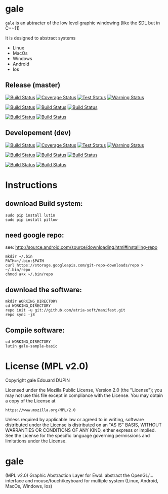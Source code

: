 gale
====

`gale` is an abtracter of the low level graphic windowing (like the SDL but in C++11)

It is designed to abstract systems
  - Linux
  - MacOs
  - Windows
  - Android
  - Ios

Release (master)
----------------

[![Build Status](https://travis-ci.org/atria-soft/gale.svg?branch=master)](https://travis-ci.org/atria-soft/gale)
[![Coverage Status](http://atria-soft.com/ci/coverage/atria-soft/gale.svg?branch=master)](http://atria-soft.com/ci/atria-soft/gale)
[![Test Status](http://atria-soft.com/ci/test/atria-soft/gale.svg?branch=master)](http://atria-soft.com/ci/atria-soft/gale)
[![Warning Status](http://atria-soft.com/ci/warning/atria-soft/gale.svg?branch=master)](http://atria-soft.com/ci/atria-soft/gale)

[![Build Status](http://atria-soft.com/ci/build/atria-soft/gale.svg?branch=master&tag=Linux)](http://atria-soft.com/ci/atria-soft/gale)
[![Build Status](http://atria-soft.com/ci/build/atria-soft/gale.svg?branch=master&tag=MacOs)](http://atria-soft.com/ci/atria-soft/gale)
[![Build Status](http://atria-soft.com/ci/build/atria-soft/gale.svg?branch=master&tag=Mingw)](http://atria-soft.com/ci/atria-soft/gale)

[![Build Status](http://atria-soft.com/ci/build/atria-soft/gale.svg?branch=master&tag=Android)](http://atria-soft.com/ci/atria-soft/gale)
[![Build Status](http://atria-soft.com/ci/build/atria-soft/gale.svg?branch=master&tag=IOs)](http://atria-soft.com/ci/atria-soft/gale)

Developement (dev)
------------------

[![Build Status](https://travis-ci.org/atria-soft/gale.svg?branch=dev)](https://travis-ci.org/atria-soft/gale)
[![Coverage Status](http://atria-soft.com/ci/coverage/atria-soft/gale.svg?branch=dev)](http://atria-soft.com/ci/atria-soft/gale)
[![Test Status](http://atria-soft.com/ci/test/atria-soft/gale.svg?branch=dev)](http://atria-soft.com/ci/atria-soft/gale)
[![Warning Status](http://atria-soft.com/ci/warning/atria-soft/gale.svg?branch=dev)](http://atria-soft.com/ci/atria-soft/gale)

[![Build Status](http://atria-soft.com/ci/build/atria-soft/gale.svg?branch=dev&tag=Linux)](http://atria-soft.com/ci/atria-soft/gale)
[![Build Status](http://atria-soft.com/ci/build/atria-soft/gale.svg?branch=dev&tag=MacOs)](http://atria-soft.com/ci/atria-soft/gale)
[![Build Status](http://atria-soft.com/ci/build/atria-soft/gale.svg?branch=dev&tag=Mingw)](http://atria-soft.com/ci/atria-soft/gale)

[![Build Status](http://atria-soft.com/ci/build/atria-soft/gale.svg?branch=dev&tag=Android)](http://atria-soft.com/ci/atria-soft/gale)
[![Build Status](http://atria-soft.com/ci/build/atria-soft/gale.svg?branch=dev&tag=IOs)](http://atria-soft.com/ci/atria-soft/gale)



Instructions
============

download Build system:
----------------------

	sudo pip install lutin
	sudo pip install pillow

need google repo:
-----------------

see: http://source.android.com/source/downloading.html#installing-repo

	mkdir ~/.bin
	PATH=~/.bin:$PATH
	curl https://storage.googleapis.com/git-repo-downloads/repo > ~/.bin/repo
	chmod a+x ~/.bin/repo


download the software:
----------------------

	mkdir WORKING_DIRECTORY
	cd WORKING_DIRECTORY
	repo init -u git://github.com/atria-soft/manifest.git
	repo sync -j8

Compile software:
-----------------

	cd WORKING_DIRECTORY
	lutin gale-sample-basic


License (MPL v2.0)
=====================
Copyright gale Edouard DUPIN

Licensed under the Mozilla Public License, Version 2.0 (the "License");
you may not use this file except in compliance with the License.
You may obtain a copy of the License at

    https://www.mozilla.org/MPL/2.0

Unless required by applicable law or agreed to in writing, software
distributed under the License is distributed on an "AS IS" BASIS,
WITHOUT WARRANTIES OR CONDITIONS OF ANY KIND, either express or implied.
See the License for the specific language governing permissions and
limitations under the License.


# gale
(MPL v2.0) Graphic Abstraction Layer for Ewol: abstract the OpenGL/... interface and mouse/touch/keyboard for multiple system (Linux, Android, MacOs, Windows, Ios)
